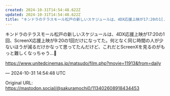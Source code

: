 ```yaml
---
created: 2024-10-31T14:54:48.622Z
updated: 2024-10-31T14:54:48.622Z
title: "キンドラのテラスモール松戸の新しいスケジュールは、4DX応援上映が17:20の1[...]"
---
```


<p>キンドラのテラスモール松戸の新しいスケジュールは、4DX応援上映が17:20の1回、ScreenX応援上映が9:20の1回だけになってた。何となく同じ時間の人が少ないほうが減るだけかなって思ってたんだけど、これだとScreenXを見るのがもっと難しくなっちゃう…🥲</p><p><a href="https://www.unitedcinemas.jp/matsudo/film.php?movie=11913&amp;from=daily" target="_blank" rel="nofollow noopener" translate="no"><span class="invisible">https://www.</span><span class="ellipsis">unitedcinemas.jp/matsudo/film.</span><span class="invisible">php?movie=11913&amp;from=daily</span></a></p>

&mdash; 2024-10-31 14:54:48 UTC

Original URL: https://mastodon.social/@sakuramochi0/113402608918434453
